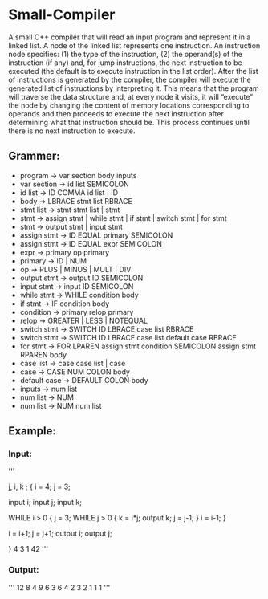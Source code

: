 # Small-Compiler

A small C++ compiler that will read an input program and represent it in a linked list. A node of the linked list represents one instruction. An instruction node specifies: (1) the type of the instruction, (2) the operand(s) of the instruction (if any) and, for jump instructions, the next instruction to be executed (the default is to execute instruction in the list order). After the list of instructions is generated by the compiler, the compiler will execute the generated list of instructions by interpreting it. This means that the program will traverse the data structure and, at every node it visits, it will “execute” the node by changing the content of memory locations corresponding to operands and then proceeds to execute the next instruction after determining what that instruction should be. This process continues until there is no next instruction to execute.

## Grammer:

- program → var section body inputs
- var section → id list SEMICOLON
- id list → ID COMMA id list | ID
- body → LBRACE stmt list RBRACE
- stmt list → stmt stmt list | stmt
- stmt → assign stmt | while stmt | if stmt | switch stmt | for stmt
- stmt → output stmt | input stmt
- assign stmt → ID EQUAL primary SEMICOLON
- assign stmt → ID EQUAL expr SEMICOLON
- expr → primary op primary
- primary → ID | NUM
- op → PLUS | MINUS | MULT | DIV
- output stmt → output ID SEMICOLON
- input stmt → input ID SEMICOLON
- while stmt → WHILE condition body
- if stmt → IF condition body
- condition → primary relop primary
- relop → GREATER | LESS | NOTEQUAL
- switch stmt → SWITCH ID LBRACE case list RBRACE
- switch stmt → SWITCH ID LBRACE case list default case RBRACE
- for stmt → FOR LPAREN assign stmt condition SEMICOLON assign stmt RPAREN body
- case list → case case list | case
- case → CASE NUM COLON body
- default case → DEFAULT COLON body
- inputs → num list
- num list → NUM
- num list → NUM num list

## Example:

### Input:

'''

j, i, k ;
{
i = 4;
j = 3;

input i;
input j;
input k;

WHILE i > 0 {
	j = 3;
	WHILE j > 0 { 
		k = i*j;
		output k;
		j = j-1;
	}
	i = i-1;
}

i = i+1;
j = j+1;
output i;
output j;

}
4 3 1 42
'''

### Output:

'''
12 8 4 9 6 3 6 4 2 3 2 1 1 1 
'''
